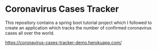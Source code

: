 # Coronavirus Cases Tracker
This repository contains a spring boot tutorial project which I followed to create an application which tracks the number of confirmed coronavirus cases all over the world.

https://coronavirus-cases-tracker-demo.herokuapp.com/

